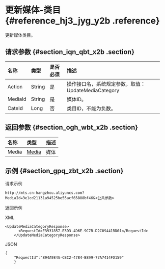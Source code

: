 # 更新媒体-类目 {#reference_hj3_jyg_y2b .reference}

更新媒体类目。

## 请求参数 {#section_iqn_qbt_x2b .section}

|名称|类型|是否必须|描述|
|:-|:-|:---|:-|
|Action|String|是|操作接口名，系统规定参数，取值：UpdateMediaCategory|
|MediaId|String|是|媒体ID。|
|CateId|Long|否|类目ID，不能为负数。|

## 返回参数 {#section_ogh_wbt_x2b .section}

|名称|类型|描述|
|:-|:-|:-|
|Media|[Media](cn.zh-CN/API参考/数据类型.md#)|媒体|

## 示例 {#section_gpq_zbt_x2b .section}

请求示例

```
http://mts.cn-hangzhou.aliyuncs.com?MediaId=3e1cd21131a94525be55acf65888bf46&<公共参数>
```

返回示例

XML

```
<UpdateMediaCategoryResponse>
      <RequestId>E3931857-E3D3-4D6E-9C7B-D2C09441BD01</RequestId>
    </UpdateMediaCategoryResponse>
```

JSON

```
{
    "RequestId":"894A984A-CEC2-4784-B899-77A7414FD159"
    }
```

